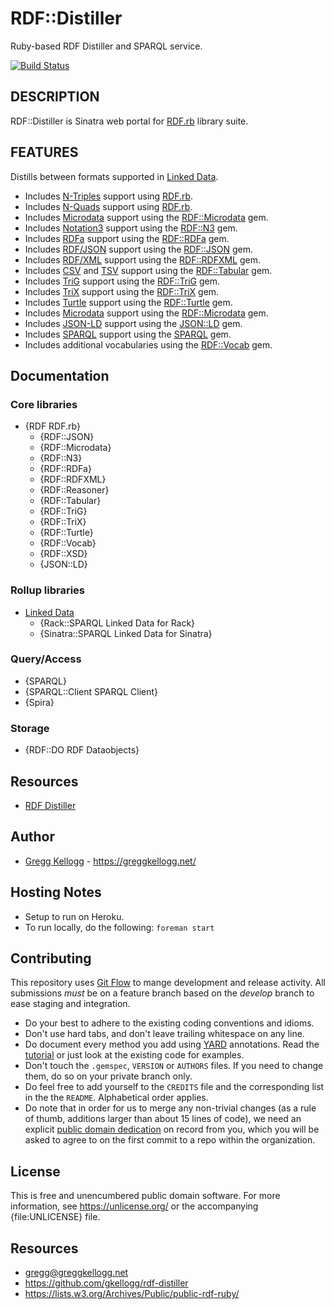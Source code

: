# RDF::Distiller

Ruby-based RDF Distiller and SPARQL service.

[![Build Status](https://travis-ci.org/gkellogg/rdf-distiller.png?branch=master)](https://travis-ci.org/gkellogg/rdf-distiller)

## DESCRIPTION
RDF::Distiller is Sinatra web portal for [RDF.rb][RDF.rb] library suite.

## FEATURES
Distills between formats supported in [Linked Data][].

* Includes [N-Triples][] support using [RDF.rb][].
* Includes [N-Quads][] support using [RDF.rb][].
* Includes [Microdata][] support using the [RDF::Microdata][] gem.
* Includes [Notation3][] support using the [RDF::N3][] gem.
* Includes [RDFa][] support using the [RDF::RDFa][] gem.
* Includes [RDF/JSON][] support using the [RDF::JSON][] gem.
* Includes [RDF/XML][] support using the [RDF::RDFXML][] gem.
* Includes [CSV][] and [TSV][] support using the [RDF::Tabular][] gem.
* Includes [TriG][] support using the [RDF::TriG][] gem.
* Includes [TriX][] support using the [RDF::TriX][] gem.
* Includes [Turtle][] support using the [RDF::Turtle][] gem.
* Includes [Microdata][] support using the [RDF::Microdata][] gem.
* Includes [JSON-LD][] support using the [JSON::LD][] gem.
* Includes [SPARQL][] support using the [SPARQL][SPARQL gem] gem.
* Includes additional vocabularies using the [RDF::Vocab][] gem.

## Documentation
### Core libraries
* {RDF RDF.rb}
  * {RDF::JSON}
  * {RDF::Microdata}
  * {RDF::N3}
  * {RDF::RDFa}
  * {RDF::RDFXML}
  * {RDF::Reasoner}
  * {RDF::Tabular}
  * {RDF::TriG}
  * {RDF::TriX}
  * {RDF::Turtle}
  * {RDF::Vocab}
  * {RDF::XSD}
  * {JSON::LD}

### Rollup libraries
* [Linked Data][LinkedData]
  * {Rack::SPARQL Linked Data for Rack}
  * {Sinatra::SPARQL Linked Data for Sinatra}

### Query/Access
* {SPARQL}
* {SPARQL::Client SPARQL Client}
* {Spira}

### Storage
* {RDF::DO RDF Dataobjects}

## Resources
* [RDF Distiller](https://rdf.greggkellogg.net)

## Author
* [Gregg Kellogg](https://github.com/gkellogg) - <https://greggkellogg.net/>

## Hosting Notes
* Setup to run on Heroku.
* To run locally, do the following: `foreman start`

## Contributing
This repository uses [Git Flow](https://github.com/nvie/gitflow) to mange development and release activity. All submissions _must_ be on a feature branch based on the _develop_ branch to ease staging and integration.

* Do your best to adhere to the existing coding conventions and idioms.
* Don't use hard tabs, and don't leave trailing whitespace on any line.
* Do document every method you add using [YARD][] annotations. Read the
  [tutorial][YARD-GS] or just look at the existing code for examples.
* Don't touch the `.gemspec`, `VERSION` or `AUTHORS` files. If you need to
  change them, do so on your private branch only.
* Do feel free to add yourself to the `CREDITS` file and the corresponding
  list in the the `README`. Alphabetical order applies.
* Do note that in order for us to merge any non-trivial changes (as a rule
  of thumb, additions larger than about 15 lines of code), we need an
  explicit [public domain dedication][PDD] on record from you,
  which you will be asked to agree to on the first commit to a repo within the organization.

## License

This is free and unencumbered public domain software. For more information,
see <https://unlicense.org/> or the accompanying {file:UNLICENSE} file.

## Resources

* gregg@greggkellogg.net
* <https://github.com/gkellogg/rdf-distiller>
* <https://lists.w3.org/Archives/Public/public-rdf-ruby/>

[RDF.rb]:         https://ruby-rdf.github.com/rdf
[RDF::JSON]:      https://rdoc.info/github/ruby-rdf/rdf-json/
[RDF::Microdata]: https://rdoc.info/github/ruby-rdf/rdf-microdata
[RDF::N3]:        https://rdoc.info/github/ruby-rdf/rdf-n3
[RDF::RDFa]:      https://rdoc.info/github/ruby-rdf/rdf-rdfa
[RDF::RDFXML]:    https://rdoc.info/github/ruby-rdf/rdf-rdfxml
[RDF::Tabular]:   https://rdoc.info/github/ruby-rdf/rdf-tabular
[RDF::TriG]:      https://rdoc.info/github/ruby-rdf/rdf-trig
[RDF::TriX]:      https://rdoc.info/github/ruby-rdf/rdf-trix/
[RDF::Turtle]:    https://rdoc.info/github/ruby-rdf/rdf-turtle
[RDF::Vocab]:     https://rdoc.info/github/ruby-rdf/rdf-vocab
[JSON::LD]:       https://rdoc.info/github/ruby-rdf/json-ld
[SPARQL gem]:     https://rdoc.info/github/ruby-rdf/sparql
[JSON-LD]:        https://json-ld.org/
[Microdata]:      https://dev.w3.org/html5/md/
[N-Triples]:      https://en.wikipedia.org/wiki/N-Triples
[N-Quads]:        https://en.wikipedia.org/wiki/N-Quads
[Notation3]:      https://en.wikipedia.org/wiki/Notation3
[LinkedData]:     https://ruby-rdf.github.com/linkeddata
[Linked Data]:    https://en.wikipedia.org/wiki/LinkedData
[RDF/JSON]:       https://n2.talis.com/wiki/RDF_JSON_Specification
[RDF/XML]:        https://www.w3.org/TR/rdf-syntax-grammar/
[RDFa]:           https://en.wikipedia.org/wiki/RDFa
[SPARQL]:         https://en.wikipedia.org/wiki/Sparql
[TriG]:           https://en.wikipedia.org/wiki/TriG_(syntax)
[TriX]:           https://en.wikipedia.org/wiki/TriX_(syntax)
[Turtle]:         https://en.wikipedia.org/wiki/Turtle_(syntax)
[CSV]:            https://en.wikipedia.org/wiki/Comma-separated_values
[TSV]:            https://en.wikipedia.org/wiki/Tab-separated_values
[YARD]:           https://yardoc.org/
[YARD-GS]:        https://rubydoc.info/docs/yard/file/docs/GettingStarted.md
[PDD]:            https://unlicense.org/#unlicensing-contributions
